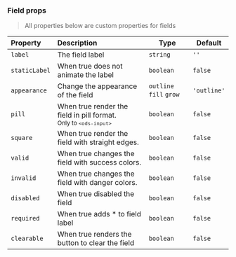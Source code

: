 ### Field props

> All properties below are custom properties for fields

| Property      | Description                                                                      | Type                    | Default     |
| :------------ | :------------------------------------------------------------------------------- | ----------------------- | ----------- |
| `label`       | The field label                                                                  | `string`                | `''`          |
| `staticLabel` | When true does not animate the label                                             | `boolean`               | `false`     |
| `appearance`  | Change the appearance of the field                                               | `outline` `fill` `grow` | `'outline'` |
| `pill`        | When true render the field in pill format.<br /><sup>Only to `<ods-input>`</sup> | `boolean`               | `false`     |
| `square`      | When true render the field with straight edges.                                  | `boolean`               | `false`     |
| `valid`       | When true changes the field with success colors.                                 | `boolean`               | `false`     |
| `invalid`     | When true changes the field with danger colors.                                  | `boolean`               | `false`     |
| `disabled`    | When true disabled the field                                                     | `boolean`               | `false`     |
| `required`    | When true adds \* to field label                                                 | `boolean`               | `false`     |
| `clearable`   | When true renders the button to clear the field                                  | `boolean`               | `false`     |
